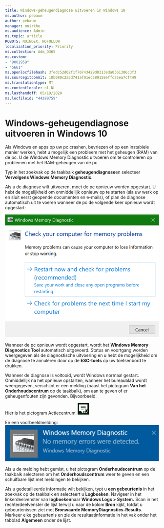 ```yaml
---
title: Windows-geheugendiagnose uitvoeren in Windows 10
ms.author: pebaum
author: pebaum
manager: mnirkhe
ms.audience: Admin
ms.topic: article
ROBOTS: NOINDEX, NOFOLLOW
localization_priority: Priority
ms.collection: Adm_O365
ms.custom:
- "9002959"
- "5661"
ms.openlocfilehash: 3fedc52d02f1f70743429d0313eda0361306c3f3
ms.sourcegitcommit: 18b080c2a5d741af01ec589158effc35ea7cf449
ms.translationtype: MT
ms.contentlocale: nl-NL
ms.lasthandoff: 05/19/2020
ms.locfileid: "44289759"
---
```

# <a name="run-windows-memory-diagnostics-in-windows-10"></a>Windows-geheugendiagnose uitvoeren in Windows 10

Als Windows en apps op uw pc crashen, bevriezen of op een instabiele manier werken, hebt u mogelijk een probleem met het geheugen (RAM) van de pc. U de Windows Memory Diagnostic uitvoeren om te controleren op problemen met het RAM-geheugen van de pc.

Typ in het zoekvak op de taakbalk **geheugendiagnose**en selecteer **Vervolgens Windows Memory Diagnostic**. 

Als u de diagnose wilt uitvoeren, moet de pc opnieuw worden opgestart. U hebt de mogelijkheid om onmiddellijk opnieuw op te starten (sla uw werk op en sluit eerst geopende documenten en e-mails), of plan de diagnose automatisch uit te voeren wanneer de pc de volgende keer opnieuw wordt opgestart:

![Windows-geheugendiagnose](media/windows-memory-diagnostic.png)

Wanneer de pc opnieuw wordt opgestart, wordt het **Windows Memory Diagnostics Tool** automatisch uitgevoerd. Status en voortgang worden weergegeven als de diagnostische uitvoering en u hebt de mogelijkheid om de diagnose te annuleren door op de **ESC-toets** op uw toetsenbord te drukken.

Wanneer de diagnose is voltooid, wordt Windows normaal gestart.
Onmiddellijk na het opnieuw opstarten, wanneer het bureaublad wordt weergegeven, verschijnt er een melding (naast het pictogram **Van het Onderhoudscentrum** op de taakbalk), om aan te geven of er geheugenfouten zijn gevonden. Bijvoorbeeld:

Hier is het pictogram Actiecentrum: ![Pictogram Actiecentrum](media/action-center-icon.png) 

En een voorbeeldmelding: ![Geen geheugenfouten](media/no-memory-errors.png)

Als u de melding hebt gemist, u het pictogram **Onderhoudscentrum** op de taakbalk selecteren om het **Onderhoudscentrum** weer te geven en een schuifbare lijst met meldingen te bekijken.

Als u gedetailleerde informatie wilt bekijken, typt u **een gebeurtenis** in het zoekvak op de taakbalk en selecteert u **Logboeken**. Navigeer in het linkerdeelvenster van **logboeken**naar **Windows Logs > System.** Scan in het rechterdeelvenster de lijst terwijl u naar de kolom **Bron** kijkt, totdat u gebeurtenissen ziet met **Bronwaarde MemoryDiagnostics-Results**. Markeer elke gebeurtenis en zie de resultaatinformatie in het vak onder het tabblad **Algemeen** onder de lijst.
